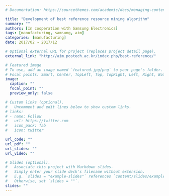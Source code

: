 ```yaml
---
# Documentation: https://sourcethemes.com/academic/docs/managing-content/

title: "Development of best reference resource mining algorithm"
summary: ""
authors: [In cooperation with Samsung Electronics]
tags: [manufacturing, samsung, aim]
categories: [manufacturing]
date: 2017/02 ~ 2017/12

# Optional external URL for project (replaces project detail page).
external_link: "http://aim.postech.ac.kr/index.php/best-reference/"

# Featured image
# To use, add an image named `featured.jpg/png` to your page's folder.
# Focal points: Smart, Center, TopLeft, Top, TopRight, Left, Right, BottomLeft, Bottom, BottomRight.
image:
  caption: ""
  focal_point: ""
  preview_only: false

# Custom links (optional).
#   Uncomment and edit lines below to show custom links.
# links:
# - name: Follow
#   url: https://twitter.com
#   icon_pack: fab
#   icon: twitter

url_code: ""
url_pdf: ""
url_slides: ""
url_video: ""

# Slides (optional).
#   Associate this project with Markdown slides.
#   Simply enter your slide deck's filename without extension.
#   E.g. `slides = "example-slides"` references `content/slides/example-slides.md`.
#   Otherwise, set `slides = ""`.
slides: ""
---
```

